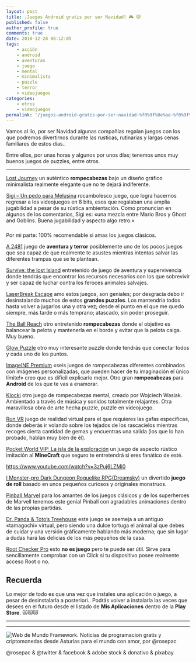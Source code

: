 ```yaml
---
layout: post
title: ¡Juegos Android gratis por ser Navidad! 🎮 😻
published: false
author_profile: true
comments: true
date: 2018-12-28 08:12:05
tags:
    - acción
    - android
    - aventuras
    - juego
    - mental
    - minimalista
    - puzzle
    - terror
    - videojuegos
categories:
    - otros
    - videojuegos
permalink: '/juegos-android-gratis-por-ser-navidad-%f0%9f%8e%ae-%f0%9f%98%bb'
---
```

Vamos al lío, por ser Navidad algunas compañías regalan juegos con los que podremos divertirnos durante las rusticas, rutinarias y largas cenas familiares de estos días..

Entre ellos, por unas horas y algunos por unos días; tenemos unos muy buenos juegos de puzzles, entre otros.

* * *

[Lost Journey][1] un auténtico **rompecabezas** bajo un diseño gráfico minimalista realmente elegante que no te dejará indiferente.



[Sigi &#8211; Un pedo para Melusina][2] rocambolesco juego, que logra hacernos regresar a los videojuegos en 8 bits, esos que regalaban una amplia jugabilidad a pesar de su rústica ambientación. Como pronuncian en algunos de los comentarios, Sigi es: &#171;una mezcla entre Mario Bros y Ghost and Goblins. Buena jugabilidad y aspecto algo retro.&#187;

### 

Por mi parte: 100% recomendable si amas los juegos clásicos.



[A 2481][3] juego de **aventura y terror** posiblemente uno de los pocos juegos que sea capaz de que realmente te asustes mientras intentas salvar las diferentes trampas que se te plantean.



[Survive: the lost Island][4] entretenido de juego de aventura y supervivencia donde tendrás que encontrar los recursos necesarios con los que sobrevivir y ser capaz de luchar contra los feroces animales salvajes.



[LaserBreak Escape][5] amo estos juegos, son geniales; por desgracia debo ir desinstalando muchos de estos **grandes puzzles**. Los mantendría todos hasta volver a jugarlos una y otra vez; desde el punto en el que me quedo siempre, más tarde o más temprano; atascado, sin poder proseguir.



[The Ball Reach][6] otro entretenido **rompecabezas** donde el objetivo es balancear la pelota y mantenerla en el borde y evitar que la pelota caiga. Muy bueno.



[Glow Puzzle][7] otro muy interesante puzzle donde tendrás que conectar todos y cada uno de los puntos.



[ImageINE Premium][8] &#171;seis juegos de rompecabezas diferentes combinados con imágenes personalizadas, que pueden hacer de tu imaginación el único límite!&#187; creo que es dificil explicarlo mejor. Otro gran **rompecabezas** para **Android** de los que te vas a enamorar.



[Klocki][9] otro juego de rompecabezas mental, creado por Wojciech Wasiak. Ambientado a través de música y sonidos totalmente relajantes. Otra maravillosa obra de arte hecha puzzle, puzzle en videojuego.



[Run VR][10] juego de realidad virtual para el que requieres las gafas específicas, donde deberás ir volando sobre los tejados de los rascacielos mientras recoges cierta cantidad de gemas y encuentras una salida (los que lo han probado, hablan muy bien de él).



[Pocket World VIP: La isla de la exploración][11] un juego de aspecto rústico imitación al **MineCraft** que seguro te entretendrá si eres fanático de esté.

https://www.youtube.com/watch?v=3zPuj6LZMi0

[I Monster-pro Dark Dungeon Roguelike RPG(Dreamsky)][12] un divertido **juego de roll** basado en unos pequeños curiosos y originales monstruos.



[Pinball Marvel][13] para los amantes de los juegos clásicos y de los superheroes de Marvell tenemos este genial Pinball con agradables animaciones dentro de las propias partidas.



[Dr. Panda & Toto&#8217;s Treehouse][14] este juego se asemeja a un antiguo &#171;tamagochi&#187; virtual, pero siendo una dulce tortuga el animal al que debes de cuidar y una versión gráficamente hablando más moderna; que sin lugar a dudas hará las delicias de los más pequeños de la casa.



[Root Checker Pro][15] esto **no es juego** pero te puede ser útil. Sirve para sencillamente comprobar con un Click si tu dispositivo posee realmente acceso Root o no.

## Recuerda

Lo mejor de todo es que una vez que instales una aplicación o juego, a pesar de desinstalarla a posteriori.. Podrás volver a instalarla las veces que desees en el futuro desde el listado de **Mis Aplicaciones** dentro de la **Play Store**. &#x1f63b;&#x1f63b;&#x1f63b;

* * *


   


* * *


  


![Web de Mundo Framework. Noticias de programacion gratis y criptomonedas desde Asturias para el mundo con amor, por @rosepac][16]


  @rosepac & @twitter & facebook & adobe stock & donativo & pixabay


 [1]: https://play.google.com/store/apps/details?id=me.dreamsky.lostjourney2
 [2]: https://play.google.com/store/apps/details?id=lu.pixel.sigi
 [3]: https://play.google.com/store/apps/details?id=com.agaming.a2481
 [4]: https://play.google.com/store/apps/details?id=com.agaming.survive.tll
 [5]: https://play.google.com/store/apps/details?id=com.errorsevendev.games.lBE
 [6]: https://play.google.com/store/apps/details?id=com.kanawati.TheBallReach
 [7]: https://play.google.com/store/apps/details?id=com.glosculptor.glowpuzzle
 [8]: https://play.google.com/store/apps/details?id=se.rx.imageine.premium
 [9]: https://play.google.com/store/apps/details?id=com.klockigame.klocki
 [10]: https://play.google.com/store/apps/details?id=com.ajordan.RUNVR
 [11]: https://play.google.com/store/apps/details?id=com.duet.gpocketworldV
 [12]: https://play.google.com/store/apps/details?id=me.dreamsky.imonsterpay
 [13]: https://play.google.com/store/apps/details?id=com.zenstudios.MarvelPinball
 [14]: https://play.google.com/store/apps/details?id=com.tribeplay.pandapet
 [15]: https://play.google.com/store/apps/details?id=org.freeandroidtools.root_checker_pro
 [16]: https://image.ibb.co/iTckvT/mundo-framework-1350x167-steemit.png